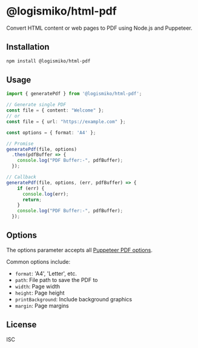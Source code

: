 # @logismiko/html-pdf

Convert HTML content or web pages to PDF using Node.js and Puppeteer.

## Installation

```bash
npm install @logismiko/html-pdf
```

## Usage

```typescript
import { generatePdf } from '@logismiko/html-pdf';

// Generate single PDF
const file = { content: "Welcome" };
// or
const file = { url: "https://example.com" };

const options = { format: 'A4' };

// Promise
generatePdf(file, options)
  .then(pdfBuffer => {
    console.log("PDF Buffer:-", pdfBuffer);
  });

// Callback
generatePdf(file, options, (err, pdfBuffer) => {
    if (err) {
      console.log(err);
      return;
    }
    console.log("PDF Buffer:-", pdfBuffer);
  });
```

## Options

The options parameter accepts all [Puppeteer PDF options](https://pptr.dev/api/puppeteer.pdfoptions).

Common options include:

- `format`: 'A4', 'Letter', etc.
- `path`: File path to save the PDF to
- `width`: Page width
- `height`: Page height
- `printBackground`: Include background graphics
- `margin`: Page margins

## License

ISC
